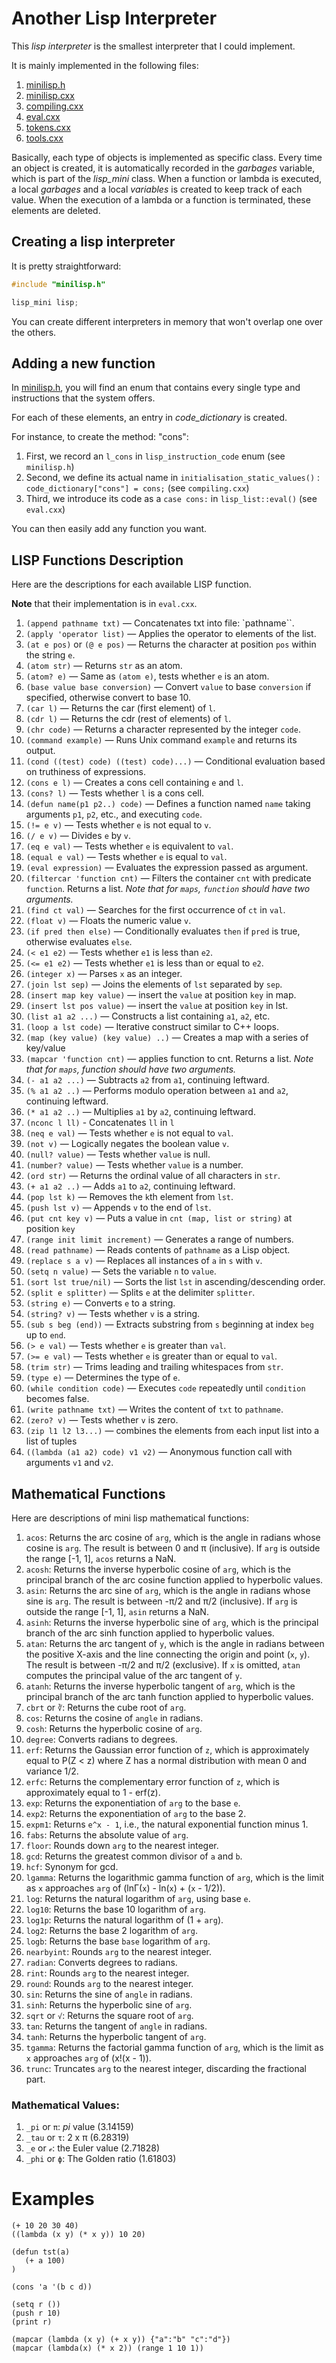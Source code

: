 # Another Lisp Interpreter

This _lisp interpreter_ is the smallest interpreter that I could implement.

It is mainly implemented in the following files:

1. [minilisp.h](https://github.com/naver/lispe/tree/master/editor/include/minilisp.h)
1. [minilisp.cxx](https://github.com/naver/lispe/tree/master/editor/src/minilisp.cxx)
1. [compiling.cxx](https://github.com/naver/lispe/tree/master/editor/src/compiling.cxx)
1. [eval.cxx](https://github.com/naver/lispe/tree/master/editor/src/eval.cxx)
1. [tokens.cxx](https://github.com/naver/lispe/tree/master/editor/src/tokens.cxx)
1. [tools.cxx](https://github.com/naver/lispe/tree/master/editor/src/tools.cxx)

Basically, each type of objects is implemented as specific class.
Every time an object is created, it is automatically recorded in the _garbages_ variable, which is part of the *lisp_mini* class.
When a function or lambda is executed, a local _garbages_ and a local _variables_ is created to keep track of each value.
When the execution of a lambda or a function is terminated, these elements are deleted.

## Creating a lisp interpreter

It is pretty straightforward:

```C++
#include "minilisp.h"

lisp_mini lisp;
```

You can create different interpreters in memory that won't overlap one over the others.

## Adding a new function

In [minilisp.h](https://github.com/naver/lispe/tree/master/editor/include/minilisp.h), you will find an enum that contains every single type and instructions that the system offers.

For each of these elements, an entry in *code_dictionary* is created.

For instance, to create the method: "cons":

1. First, we record an `l_cons` in `lisp_instruction_code` enum (see `minilisp.h`)
1. Second, we define its actual name in `initialisation_static_values()` : `code_dictionary["cons"] = cons;` (see `compiling.cxx`)
1. Third, we introduce its code as a `case cons:` in `lisp_list::eval()` (see `eval.cxx`)

You can then easily add any function you want.

## LISP Functions Description

Here are the descriptions for each available LISP function.

**Note** that their implementation is in `eval.cxx`.

1. `(append pathname txt)` — Concatenates txt into file: `pathname``.
1. `(apply 'operator list)` — Applies the operator to elements of the list.
1. `(at e pos)` or `(@ e pos)` — Returns the character at position `pos` within the string `e`.
1. `(atom str)` — Returns `str` as an atom.
1. `(atom? e)` — Same as `(atom e)`, tests whether `e` is an atom.
1. `(base value base conversion)` — Convert `value` to base `conversion` if specified, otherwise convert to base 10.
1. `(car l)` — Returns the car (first element) of  `l`.
1. `(cdr l)` — Returns the cdr (rest of elements) of  `l`.
1. `(chr code)` — Returns a character represented by the integer `code`.
1. `(command example)` — Runs Unix command `example` and returns its output.
1. `(cond ((test) code) ((test) code)...)` — Conditional evaluation based on truthiness of expressions.
1. `(cons e l)` — Creates a cons cell containing `e` and `l`.
1. `(cons? l)` — Tests whether `l` is a cons cell.
1. `(defun name(p1 p2..) code)` — Defines a function named `name` taking arguments `p1`, `p2`, etc., and executing `code`.
1. `(!= e v)` — Tests whether `e` is not equal to `v`.
1. `(/ e v)` — Divides `e` by `v`.
1. `(eq e val)` — Tests whether `e` is equivalent to `val`.
1. `(equal e val)` — Tests whether `e` is equal to `val`.
1. `(eval expression)` — Evaluates the expression passed as argument.
1. `(filtercar 'function cnt)` — Filters the container `cnt` with predicate `function`. Returns a list. *Note that for `maps`, `function` should have two arguments.*
1. `(find ct val)` — Searches for the first occurrence of `ct` in `val`.
1. `(float v)` — Floats the numeric value `v`.
1. `(if pred then else)` — Conditionally evaluates `then` if `pred` is true, otherwise evaluates `else`.
1. `(< e1 e2)` — Tests whether `e1` is less than `e2`.
1. `(<= e1 e2)` — Tests whether `e1` is less than or equal to `e2`.
1. `(integer x)` — Parses `x` as an integer.
1. `(join lst sep)` — Joins the elements of `lst` separated by `sep`.
1. `(insert map key value)` — insert the `value` at position `key` in map.
1. `(insert lst pos value)` — insert the `value` at position `key` in lst.
1. `(list a1 a2 ...)` — Constructs a list containing `a1`, `a2`, etc.
1. `(loop a lst code)` — Iterative construct similar to C++ loops.
1. `(map (key value) (key value) ..)` — Creates a map with a series of key/value
1. `(mapcar 'function cnt)` — applies function to cnt. Returns a list. *Note that for `maps`, function should have two arguments.*
1. `(- a1 a2 ...)` — Subtracts `a2` from `a1`, continuing leftward.
1. `(% a1 a2 ..)` — Performs modulo operation between `a1` and `a2`, continuing leftward.
1. `(* a1 a2 ..)` — Multiplies `a1` by `a2`, continuing leftward.
1. `(nconc l ll)` - Concatenates `ll` in `l`
1. `(neq e val)` — Tests whether `e` is not equal to `val`.
1. `(not v)` — Logically negates the boolean value `v`.
1. `(null? value)` — Tests whether `value` is null.
1. `(number? value)` — Tests whether `value` is a number.
1. `(ord str)` — Returns the ordinal value of all characters in `str`.
1. `(+ a1 a2 ..)` — Adds `a1` to `a2`, continuing leftward.
1. `(pop lst k)` — Removes the `k`th element from `lst`.
1. `(push lst v)` — Appends `v` to the end of `lst`.
1. `(put cnt key v)` — Puts a value in `cnt (map, list or string)` at position `key`
1. `(range init limit increment)` — Generates a range of numbers.
1. `(read pathname)` — Reads contents of `pathname` as a Lisp object.
1. `(replace s a v)` — Replaces all instances of `a` in `s` with `v`.
1. `(setq n value)` — Sets the variable `n` to `value`.
1. `(sort lst true/nil)` — Sorts the list `lst` in ascending/descending order.
1. `(split e splitter)` — Splits `e` at the delimiter `splitter`.
1. `(string e)` — Converts `e` to a string.
1. `(string? v)` — Tests whether `v` is a string.
1. `(sub s beg (end))` — Extracts substring from `s` beginning at index `beg` up to `end`.
1. `(> e val)` — Tests whether `e` is greater than `val`.
1. `(>= e val)` — Tests whether `e` is greater than or equal to `val`.
1. `(trim str)` — Trims leading and trailing whitespaces from `str`.
1. `(type e)` — Determines the type of `e`.
1. `(while condition code)` — Executes `code` repeatedly until `condition` becomes false.
1. `(write pathname txt)` — Writes the content of `txt` to `pathname`.
1. `(zero? v)` — Tests whether `v` is zero.
1. `(zip l1 l2 l3...)` — combines the elements from each input list into a list of tuples
1. `((lambda (a1 a2) code) v1 v2)` — Anonymous function call with arguments `v1` and `v2`.


## Mathematical Functions

Here are descriptions of mini lisp mathematical functions:

1. `acos`: Returns the arc cosine of `arg`, which is the angle in radians whose cosine is `arg`. The result is between 0 and π (inclusive). If `arg` is outside the range [-1, 1], `acos` returns a NaN.
1. `acosh`: Returns the inverse hyperbolic cosine of `arg`, which is the principal branch of the arc cosine function applied to hyperbolic values.
1. `asin`: Returns the arc sine of `arg`, which is the angle in radians whose sine is `arg`. The result is between -π/2 and π/2 (inclusive). If `arg` is outside the range [-1, 1], `asin` returns a NaN.
1. `asinh`: Returns the inverse hyperbolic sine of `arg`, which is the principal branch of the arc sinh function applied to hyperbolic values.
1. `atan`: Returns the arc tangent of `y`, which is the angle in radians between the positive X-axis and the line connecting the origin and point (`x`, `y`). The result is between -π/2 and π/2 (exclusive). If `x` is omitted, `atan` computes the principal value of the arc tangent of `y`.
1. `atanh`: Returns the inverse hyperbolic tangent of `arg`, which is the principal branch of the arc tanh function applied to hyperbolic values.
1. `cbrt` or `∛`: Returns the cube root of `arg`.
1. `cos`: Returns the cosine of `angle` in radians.
1. `cosh`: Returns the hyperbolic cosine of `arg`.
1. `degree`: Converts radians to degrees.
1. `erf`: Returns the Gaussian error function of `z`, which is approximately equal to P(Z < z) where Z has a normal distribution with mean 0 and variance 1/2.
1. `erfc`: Returns the complementary error function of `z`, which is approximately equal to 1 - erf(z).
1. `exp`: Returns the exponentiation of `arg` to the base `e`.
1. `exp2`: Returns the exponentiation of `arg` to the base 2.
1. `expm1`: Returns `e^x - 1`, i.e., the natural exponential function minus 1.
1. `fabs`: Returns the absolute value of `arg`.
1. `floor`: Rounds down `arg` to the nearest integer.
1. `gcd`: Returns the greatest common divisor of `a` and `b`.
1. `hcf`: Synonym for gcd.
1. `lgamma`: Returns the logarithmic gamma function of `arg`, which is the limit as `x` approaches `arg` of (lnΓ(`x`) - ln(`x`) + (`x` - 1/2)).
1. `log`: Returns the natural logarithm of `arg`, using base `e`.
1. `log10`: Returns the base 10 logarithm of `arg`.
1. `log1p`: Returns the natural logarithm of (1 + `arg`).
1. `log2`: Returns the base 2 logarithm of `arg`.
1. `logb`: Returns the base `base` logarithm of `arg`.
1. `nearbyint`: Rounds `arg` to the nearest integer.
1. `radian`: Converts degrees to radians.
1. `rint`: Rounds `arg` to the nearest integer.
1. `round`: Rounds `arg` to the nearest integer.
1. `sin`: Returns the sine of `angle` in radians.
1. `sinh`: Returns the hyperbolic sine of `arg`.
1. `sqrt` or `√`: Returns the square root of `arg`.
1. `tan`: Returns the tangent of `angle` in radians.
1. `tanh`: Returns the hyperbolic tangent of `arg`.
1. `tgamma`: Returns the factorial gamma function of `arg`, which is the limit as `x` approaches `arg` of (x!(x - 1)).
1. `trunc`: Truncates `arg` to the nearest integer, discarding the fractional part.


### Mathematical Values:

1. `_pi` or `π`: _pi_ value (3.14159)
1. `_tau` or `τ`: 2 x π (6.28319)
1. `_e` or `ℯ`: the Euler value (2.71828)
1. `_phi` or `ϕ`: The Golden ratio (1.61803)

# Examples

```Lisp
(+ 10 20 30 40)
((lambda (x y) (* x y)) 10 20)

(defun tst(a)
   (+ a 100)
)

(cons 'a '(b c d))

(setq r ())
(push r 10)
(print r)

(mapcar (lambda (x y) (+ x y)) {"a":"b" "c":"d"})
(mapcar (lambda(x) (* x 2)) (range 1 10 1))
```

